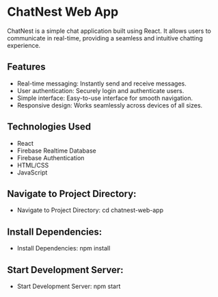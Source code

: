 # ChatNest Web App

ChatNest is a simple chat application built using React. It allows users to communicate in real-time, providing a seamless and intuitive chatting experience.

## Features

- Real-time messaging: Instantly send and receive messages.
- User authentication: Securely login and authenticate users.
- Simple interface: Easy-to-use interface for smooth navigation.
- Responsive design: Works seamlessly across devices of all sizes.

## Technologies Used

- React
- Firebase Realtime Database
- Firebase Authentication
- HTML/CSS
- JavaScript

## Navigate to Project Directory:

- Navigate to Project Directory: cd chatnest-web-app

## Install Dependencies:

- Install Dependencies: npm install

## Start Development Server:
 
- Start Development Server: npm start
 

 
 


 
